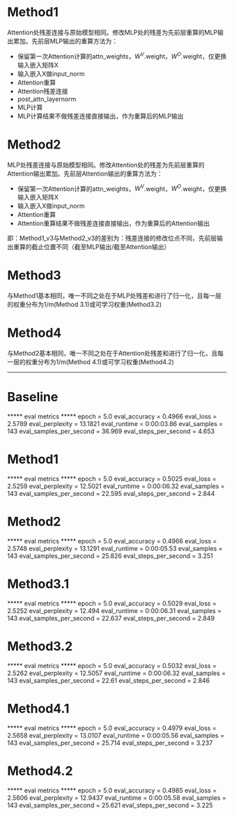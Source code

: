 # Method1
Attention处残差连接与原始模型相同。修改MLP处的残差为先前层重算的MLP输出累加。先前层MLP输出的重算方法为：
* 保留第一次Attention计算的attn_weights，$W^V$.weight，$W^O$.weight，仅更换输入嵌入矩阵X
* 输入嵌入X做input_norm
* Attention重算
* Attention残差连接
* post_attn_layernorm
* MLP计算
* MLP计算结果不做残差连接直接输出，作为重算后的MLP输出

# Method2
MLP处残差连接与原始模型相同。修改Attention处的残差为先前层重算的Attention输出累加。先前层Attention输出的重算方法为：
* 保留第一次Attention计算的attn_weights，$W^V$.weight，$W^O$.weight，仅更换输入嵌入矩阵X
* 输入嵌入X做input_norm
* Attention重算
* Attention重算结果不做残差连接直接输出，作为重算后的Attention输出

即：Method1_v3与Method2_v3的差别为：残差连接的修改位点不同，先前层输出重算的截止位置不同（截至MLP输出/截至Attention输出）

# Method3
与Method1基本相同，唯一不同之处在于MLP处残差和进行了归一化，且每一层的权重分布为1/m(Method 3.1)或可学习权重(Method3.2)

# Method4
与Method2基本相同，唯一不同之处在于Attention处残差和进行了归一化，且每一层的权重分布为1/m(Method 4.1)或可学习权重(Method4.2)

---


# Baseline
***** eval metrics *****
  epoch                   =        5.0
  eval_accuracy           =     0.4966
  eval_loss               =     2.5789
  eval_perplexity         =    13.1821
  eval_runtime            = 0:00:03.86
  eval_samples            =        143
  eval_samples_per_second =     36.969
  eval_steps_per_second   =      4.653

# Method1
***** eval metrics *****
  epoch                   =        5.0
  eval_accuracy           =     0.5025
  eval_loss               =     2.5259
  eval_perplexity         =    12.5021
  eval_runtime            = 0:00:06.32
  eval_samples            =        143
  eval_samples_per_second =     22.595
  eval_steps_per_second   =      2.844

# Method2
***** eval metrics *****
  epoch                   =        5.0
  eval_accuracy           =     0.4966
  eval_loss               =     2.5748
  eval_perplexity         =    13.1291
  eval_runtime            = 0:00:05.53
  eval_samples            =        143
  eval_samples_per_second =     25.826
  eval_steps_per_second   =      3.251

# Method3.1
***** eval metrics *****
  epoch                   =        5.0
  eval_accuracy           =     0.5029
  eval_loss               =     2.5252
  eval_perplexity         =     12.494
  eval_runtime            = 0:00:06.31
  eval_samples            =        143
  eval_samples_per_second =     22.637
  eval_steps_per_second   =      2.849

# Method3.2
***** eval metrics *****
  epoch                   =        5.0
  eval_accuracy           =     0.5032
  eval_loss               =     2.5262
  eval_perplexity         =    12.5057
  eval_runtime            = 0:00:06.32
  eval_samples            =        143
  eval_samples_per_second =      22.61
  eval_steps_per_second   =      2.846

# Method4.1
***** eval metrics *****
  epoch                   =        5.0
  eval_accuracy           =     0.4979
  eval_loss               =     2.5658
  eval_perplexity         =    13.0107
  eval_runtime            = 0:00:05.56
  eval_samples            =        143
  eval_samples_per_second =     25.714
  eval_steps_per_second   =      3.237

# Method4.2
***** eval metrics *****
  epoch                   =        5.0
  eval_accuracy           =     0.4985
  eval_loss               =     2.5606
  eval_perplexity         =    12.9437
  eval_runtime            = 0:00:05.58
  eval_samples            =        143
  eval_samples_per_second =     25.621
  eval_steps_per_second   =      3.225